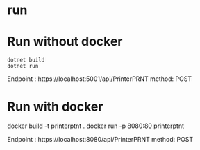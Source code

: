# run
# Run without docker
````
dotnet build
dotnet run
````
Endpoint : https://localhost:5001/api/PrinterPRNT
method: POST


# Run with docker

docker build -t printerptnt .
docker run -p 8080:80 printerptnt

Endpoint : https://localhost:8080/api/PrinterPRNT
method: POST
